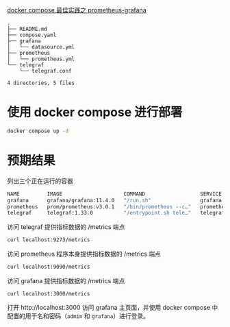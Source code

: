 [docker compose 最佳实践之 prometheus-grafana](https://github.com/docker/awesome-compose/tree/master/prometheus-grafana)  



```
.
├── README.md
├── compose.yaml
├── grafana
│   └── datasource.yml
├── prometheus
│   └── prometheus.yml
└── telegraf
    └── telegraf.conf

4 directories, 5 files
```

# 使用 docker compose 进行部署
```bash
docker compose up -d
```

# 预期结果
列出三个正在运行的容器
```bash
NAME         IMAGE                    COMMAND                  SERVICE      CREATED             STATUS         PORTS
grafana      grafana/grafana:11.4.0   "/run.sh"                grafana      About an hour ago   Up 9 seconds   0.0.0.0:3000->3000/tcp
prometheus   prom/prometheus:v3.0.1   "/bin/prometheus --c…"   prometheus   About an hour ago   Up 9 seconds   0.0.0.0:9090->9090/tcp
telegraf     telegraf:1.33.0          "/entrypoint.sh tele…"   telegraf     About an hour ago   Up 9 seconds   0.0.0.0:8092->8092/udp, 0.0.0.0:8094->8094/tcp, 0.0.0.0:8125->8125/udp, 0.0.0.0:9273->9273/tcp
```
访问 telegraf 提供指标数据的 /metrics 端点
```bash
curl localhost:9273/metrics
```
访问 prometheus 程序本身提供指标数据的 /metrics 端点
```bash
curl localhost:9090/metrics
```
访问 grafana 提供指标数据的 /metrics 端点
```
curl localhost:3000/metrics
```

打开 http://localhost:3000 访问 grafana 主页面，并使用 docker compose 中配置的用于名和密码（`admin` 和 `grafana`）进行登录。